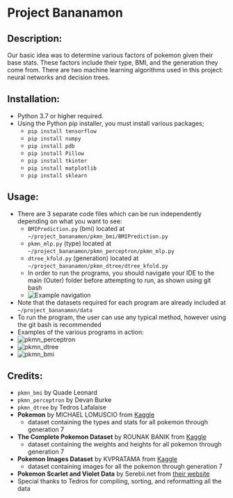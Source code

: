 # Project Bananamon
## Description:
  Our basic idea was to determine various factors of pokemon given their base stats. These factors include their type, BMI, and the generation they come from. There are two machine learning algorithms used in this project: neural networks and decision trees.

## Installation:
  - Python 3.7 or higher required. 
  - Using the Python pip installer, you must install various packages;
    - `pip install tensorflow`
    - `pip install numpy`
    - `pip install pdb`
    - `pip install Pillow`
    - `pip install tkinter`
    - `pip install matplotlib`
    - `pip install sklearn`
## Usage:
  - There are 3 separate code files which can be run independently depending on what you want to see:
    - `BMIPrediction.py` (bmi) located at `~/project_bananamon/pkmn_bmi/BMIPrediction.py`
    - `pkmn_mlp.py` (type) located at `~/project_bananamon/pkmn_perceptron/pkmn_mlp.py`
    - `dtree_kfold.py` (generation) located at `~/project_bananamon/pkmn_dtree/dtree_kfold.py`
    - In order to run the programs, you should navigate your IDE to the main (Outer) folder before attempting to run, as shown using git bash
    - ![Example navigation](https://cdn.discordapp.com/attachments/721541122094006292/1052035833143754804/image.png)
  - Note that the datasets required for each program are already included at `~/project_bananamon/data`
  - To run the program, the user can use any typical method, however using the git bash is recommended
  - Examples of the various programs in action:
  - ![pkmn_perceptron](https://cdn.discordapp.com/attachments/721541122094006292/1052038955211698227/image.png)
  - ![pkmn_dtree](https://cdn.discordapp.com/attachments/721541122094006292/1052039667672948808/image.png)
  - ![pkmn_bmi](https://cdn.discordapp.com/attachments/721541122094006292/1052040559952416848/image.png)
## Credits:
  - `pkmn_bmi` by Quade Leonard
  - `pkmn_perceptron` by Devan Burke
  - `pkmn_dtree` by Tedros Lafalaise
  - **Pokemon** by MICHAEL LOMUSCIO from [Kaggle](https://www.kaggle.com/datasets/mlomuscio/pokemon)
    - dataset containing the types and stats for all pokemon through generation 7
  - **The Complete Pokemon Dataset** by ROUNAK BANIK from [Kaggle](https://www.kaggle.com/datasets/rounakbanik/pokemon)
    - dataset containing the weights and heights for all pokemon through generation 7
  - **Pokemon Images Dataset** by KVPRATAMA from [Kaggle](https://www.kaggle.com/datasets/kvpratama/pokemon-images-dataset)
    - dataset containing images for all the pokemon through generation 7
  - **Pokemon Scarlet and Violet Data** by Serebii.net from [their website](https://www.serebii.net/scarletviolet/pokemon.shtml)
  - Special thanks to Tedros for compiling, sorting, and reformatting all the data
  
    
